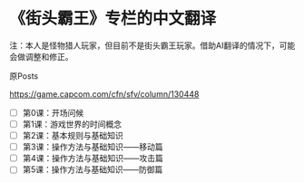 # 《街头霸王》专栏的中文翻译

注：本人是怪物猎人玩家，但目前不是街头霸王玩家。借助AI翻译的情况下，可能会做调整和修正。

原Posts

https://game.capcom.com/cfn/sfv/column/130448

* [ ] 第0课：开场问候
* [ ] 第1课：游戏世界的时间概念
* [ ] 第2课：基本规则与基础知识
* [ ] 第3课：操作方法与基础知识——移动篇
* [ ] 第4课：操作方法与基础知识——攻击篇
* [ ] 第5课：操作方法与基础知识——防御篇
